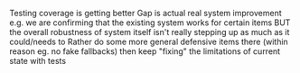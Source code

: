 

Testing coverage is getting better
Gap is actual real system improvement
e.g. we are confirming that the existing system works for certain items
BUT the overall robustness of system itself isn't really stepping up as much as it could/needs to
Rather do some more general defensive items there (within reason eg. no fake fallbacks)
then keep "fixing" the limitations of current state with tests